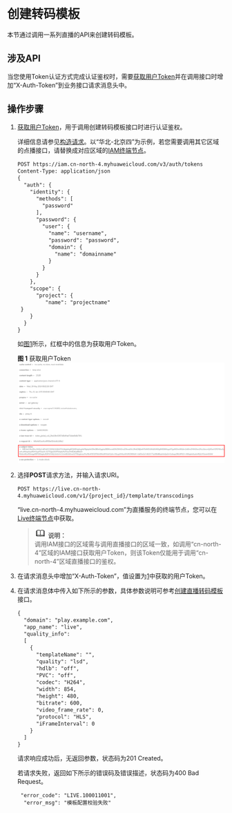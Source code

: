 # 创建转码模板<a name="live_03_0026"></a>

本节通过调用一系列直播的API来创建转码模板。

## 涉及API<a name="section872994"></a>

当您使用Token认证方式完成认证鉴权时，需要[获取用户Token](https://support.huaweicloud.com/api-iam/iam_30_0001.html)并在调用接口时增加“X-Auth-Token”到业务接口请求消息头中。

## 操作步骤<a name="section7856948"></a>

1.  <a name="li134912423710"></a>[获取用户Token](https://support.huaweicloud.com/api-iam/iam_30_0001.html)，用于调用创建转码模板接口时进行认证鉴权。

    详细信息请参见[构造请求](构造请求.md)。以“华北-北京四”为示例，若您需要调用其它区域的点播接口，请替换成对应区域的[IAM终端节点](https://developer.huaweicloud.com/endpoint?IAM)。

    ```
    POST https://iam.cn-north-4.myhuaweicloud.com/v3/auth/tokens
    Content-Type: application/json
    {
      "auth": {
        "identity": {
          "methods": [
            "password"
          ],
          "password": {
            "user": {
              "name": "username", 
              "password": "password", 
              "domain": {
                "name": "domainname" 
              }
            }
          }
        },
        "scope": {
          "project": {
             "name": "projectname"      
     }
        }
      }
    }
    ```

    如[图1](#fig955023251511)所示，红框中的信息为获取用户Token。

    **图 1**  获取用户Token<a name="fig955023251511"></a>  
    ![](figures/获取用户Token.png "获取用户Token")

2.  选择**POST**请求方法，并输入请求URI。

    ```
    POST https://live.cn-north-4.myhuaweicloud.com/v1/{project_id}/template/transcodings
    ```

    “live.cn-north-4.myhuaweicloud.com”为直播服务的终端节点，您可以在[Live终端节点](https://developer.huaweicloud.com/endpoint?Live)中获取。

    >![](public_sys-resources/icon-note.gif) **说明：**   
    >调用IAM接口的区域需与调用直播接口的区域一致，如调用“cn-north-4”区域的IAM接口获取用户Token，则该Token仅能用于调用“cn-north-4”区域直播接口的鉴权。  

3.  在请求消息头中增加“X-Auth-Token”，值设置为[1](#li134912423710)中获取的用户Token。
4.  在请求消息体中传入如下所示的参数，具体参数说明可参考[创建直播转码模板](创建直播转码模板.md)接口。

    ```
    {
      "domain": "play.example.com",
      "app_name": "live",
      "quality_info":
      [
        {
          "templateName": "",
          "quality": "lsd",
          "hdlb": "off",
          "PVC": "off",
          "codec": "H264",
          "width": 854,
          "height": 480,
          "bitrate": 600,
          "video_frame_rate": 0,
          "protocol": "HLS",
          "iFrameInterval": 0
        }
      ]
    }
    ```

    请求响应成功后，无返回参数，状态码为201 Created。

    若请求失败，返回如下所示的错误码及错误描述，状态码为400 Bad Request。

    ```
     "error_code": "LIVE.100011001",
      "error_msg": "模板配置校验失败"
    ```


